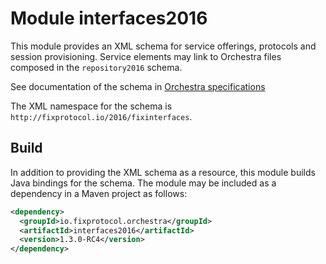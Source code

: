 # Module interfaces2016
This module provides an XML schema for service offerings, protocols and session provisioning. Service elements may link to Orchestra files composed in the `repository2016` schema.

See documentation of the schema in [Orchestra specifications](https://github.com/FIXTradingCommunity/fix-orchestra-spec/tree/master/v1-0-RC2)

The XML namespace for the schema is `http://fixprotocol.io/2016/fixinterfaces`.

## Build

In addition to providing the XML schema as a resource, this module builds Java bindings for the schema. The module may be included as a dependency in a Maven project as follows:

```xml
<dependency>
  <groupId>io.fixprotocol.orchestra</groupId>
  <artifactId>interfaces2016</artifactId>
  <version>1.3.0-RC4</version>
</dependency>
```
